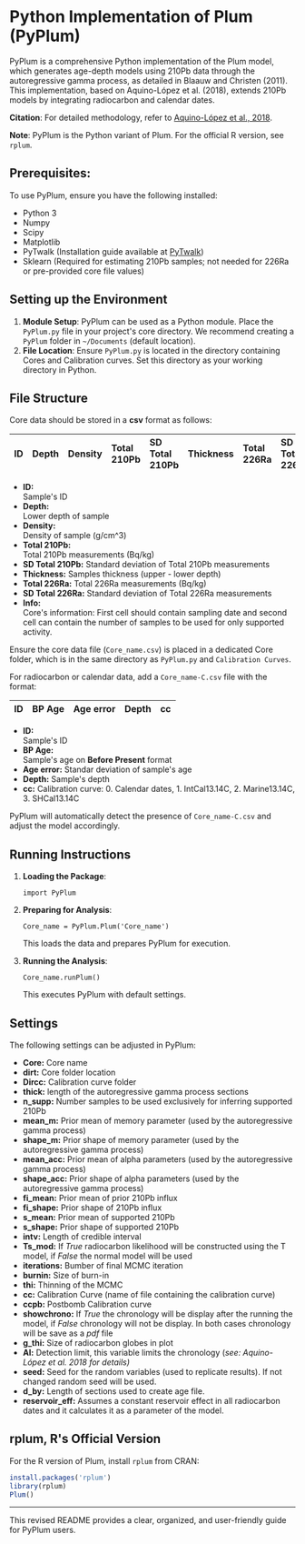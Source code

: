 # Python Implementation of Plum (PyPlum)

PyPlum is a comprehensive Python implementation of the Plum model, which generates age-depth models using 210Pb data through the autoregressive gamma process, as detailed in Blaauw and Christen (2011). This implementation, based on Aquino-López et al. (2018), extends 210Pb models by integrating radiocarbon and calendar dates.

**Citation**: For detailed methodology, refer to [Aquino-López et al., 2018](https://doi.org/10.1007/s13253-018-0328-7).

**Note**: PyPlum is the Python variant of Plum. For the official R version, see `rplum`.

## Prerequisites:

To use PyPlum, ensure you have the following installed:
- Python 3
- Numpy
- Scipy
- Matplotlib
- PyTwalk (Installation guide available at [PyTwalk](https://www.cimat.mx/~jac/twalk/))
- Sklearn (Required for estimating 210Pb samples; not needed for 226Ra or pre-provided core file values)

## Setting up the Environment

1. **Module Setup**: PyPlum can be used as a Python module. Place the `PyPlum.py` file in your project's core directory. We recommend creating a `PyPlum` folder in `~/Documents` (default location).
2. **File Location**: Ensure `PyPlum.py` is located in the directory containing Cores and Calibration curves. Set this directory as your working directory in Python.

## File Structure

Core data should be stored in a **csv** format as follows:

|  ID  | Depth |   Density   | Total 210Pb | SD Total 210Pb | Thickness | Total 226Ra |  SD Total 226Ra | Info |
| :--- | :---- | :---------- | :---------- | :------------- | :-------- | :---------- | :-------------- | :--- |

- **ID:**             
	Sample's ID
- **Depth:**        
	Lower depth of sample
- **Density:**      
	Density of sample (g/cm^3)
- **Total 210Pb:**   
	Total 210Pb measurements (Bq/kg)
- **SD Total 210Pb:**
	Standard deviation of Total 210Pb measurements
- **Thickness:**
	Samples thickness (upper - lower depth)
- **Total 226Ra:**
	Total 226Ra measurements (Bq/kg)
- **SD Total 226Ra:**
	Standard deviation of Total 226Ra measurements
- **Info:**		  
	Core's information: First cell should contain sampling date and second cell can contain the number of samples to be used for only supported activity.  

Ensure the core data file (`Core_name.csv`) is placed in a dedicated Core folder, which is in the same directory as `PyPlum.py` and `Calibration Curves`.

For radiocarbon or calendar data, add a `Core_name-C.csv` file with the format:

|  ID  | BP Age | Age error | Depth |  cc  |
| :--- | :----- | :-------- | :---- | :--- |

- **ID:**         
	Sample's ID
- **BP Age:**			
	Sample's age on **Before Present** format
- **Age error:**
	Standar deviation of sample's age
- **Depth:**
	Sample's depth
- **cc:** Calibration curve: 0. Calendar dates, 1. IntCal13.14C, 2. Marine13.14C, 3. SHCal13.14C

PyPlum will automatically detect the presence of `Core_name-C.csv` and adjust the model accordingly.

## Running Instructions

1. **Loading the Package**: 

   ```{python}
   import PyPlum
   ```
2. **Preparing for Analysis**:

   ```{python}
   Core_name = PyPlum.Plum('Core_name')
   ```
   This loads the data and prepares PyPlum for execution.
3. **Running the Analysis**:

   ```{python}
   Core_name.runPlum()
   ```
   This executes PyPlum with default settings.

## Settings

The following settings can be adjusted in PyPlum:

- **Core:**  Core name
- **dirt:**  Core folder location
- **Dircc:**  Calibration curve folder
- **thick:**  length of the autoregressive gamma process sections
- **n_supp:**  Number samples to be used exclusively for inferring  supported 210Pb
- **mean_m:**  Prior mean of memory parameter (used by the autoregressive gamma process)
- **shape_m:**  Prior shape of memory parameter (used by the autoregressive gamma process)
- **mean_acc:** Prior mean of alpha parameters (used by the autoregressive gamma process)
- **shape_acc:** Prior shape of alpha parameters (used by the autoregressive gamma process)
- **fi_mean:**  Prior mean of prior 210Pb influx
- **fi_shape:**  Prior shape of 210Pb influx
- **s_mean:**		Prior mean of supported 210Pb
- **s_shape:**	Prior shape of supported 210Pb
- **intv:**			Length of credible interval
- **Ts_mod:**		If _True_ radiocarbon likelihood will be constructed using the T model, if _False_ the normal model will be used
- **iterations:** Bumber of final MCMC iteration
- **burnin:**		Size of burn-in  
- **thi:**			Thinning of the MCMC
- **cc:**				Calibration Curve (name of file containing the calibration curve)
- **ccpb:**			Postbomb Calibration curve
- **showchrono:** If _True_ the chronology will be display after the running the model, if _False_ chronology will not be display. In both cases chronology will be save as a _pdf_ file
- **g_thi:**  Size of radiocarbon globes in plot
- **Al:**			Detection limit, this variable limits the chronology (_see: Aquino-López et al. 2018 for details)_
- **seed:**  Seed for the random variables (used to replicate results). If not changed random seed will be used.
- **d_by:**  Length of sections used to create age file.
- **reservoir_eff:** Assumes a constant reservoir effect in all radiocarbon dates and it calculates it as a parameter of the model.



## rplum, R's Official Version

For the R version of Plum, install `rplum` from CRAN:

```R
install.packages('rplum')
library(rplum)
Plum()
```

---

This revised README provides a clear, organized, and user-friendly guide for PyPlum users.